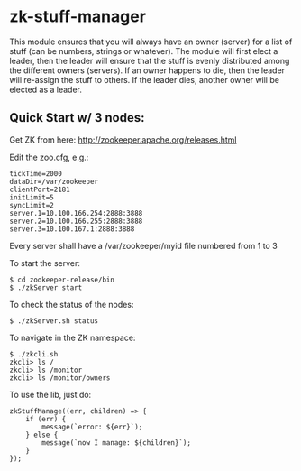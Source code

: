 # zk-stuff-manager

This module ensures that you will
always have an owner (server) for a list of stuff (can be numbers, strings
or whatever). The module will first
elect a leader, then the leader will ensure that the stuff is
evenly distributed among the different owners (servers). If an
owner happens to die, then the leader will re-assign the stuff
to others. If the leader dies, another owner will be elected
as a leader.

Quick Start w/ 3 nodes:
-----------------------

Get ZK from here: http://zookeeper.apache.org/releases.html

Edit the zoo.cfg, e.g.:

``` 
tickTime=2000
dataDir=/var/zookeeper
clientPort=2181
initLimit=5
syncLimit=2
server.1=10.100.166.254:2888:3888
server.2=10.100.166.255:2888:3888
server.3=10.100.167.1:2888:3888
```

Every server shall have a /var/zookeeper/myid file numbered from 1 to 3

To start the server:

```
$ cd zookeeper-release/bin
$ ./zkServer start
```

To check the status of the nodes:

```
$ ./zkServer.sh status
```

To navigate in the ZK namespace:

```
$ ./zkcli.sh
zkcli> ls /
zkcli> ls /monitor
zkcli> ls /monitor/owners
```

To use the lib, just do:

``` 
zkStuffManage((err, children) => {
    if (err) {
        message(`error: ${err}`);
    } else {
        message(`now I manage: ${children}`);
    }
});
```
